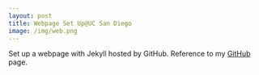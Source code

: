 ```yaml
---
layout: post
title: Webpage Set Up@UC San Diego
image: /img/web.png
---
```

Set up a webpage with Jekyll hosted by GitHub. Reference to my <a href="https://github.com/CLaigit">GitHub</a> page.
